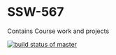 # SSW-567
Contains Course work and projects

[![build status of master](https://travis-ci.org/starkworld/SSW-567.svg?branch=master)](https://travis-ci.org/starkworld/SSW-567)

